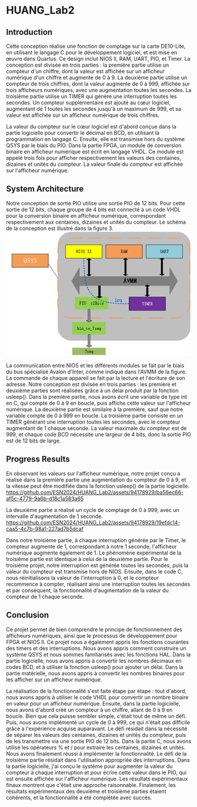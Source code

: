 # HUANG_Lab2

## Introduction
Cette conception réalise une fonction de comptage sur la carte DE10-Lite, en utilisant le langage C pour le développement logiciel, et est mise en œuvre dans Quartus. Ce design inclut NIOS II, RAM, UART, PIO, et Timer. La conception est divisée en trois parties : la première partie utilise un compteur d'un chiffre, dont la valeur est affichée sur un afficheur numérique d'un chiffre et augmente de 0 à 9. La deuxième partie utilise un compteur de trois chiffres, dont la valeur augmente de 0 à 999, affichée sur trois afficheurs numériques, avec une augmentation toutes les secondes. La troisième partie utilise un TIMER qui génère une interruption toutes les secondes. Un compteur supplémentaire est ajouté au cœur logiciel, augmentant de 1 toutes les secondes jusqu'à un maximum de 999, et sa valeur est affichée sur un afficheur numérique de trois chiffres.

La valeur du compteur sur le cœur logiciel est d'abord conçue dans la partie logicielle pour convertir le décimal en BCD, en utilisant la programmation en langage C. Ensuite, elle est transmise hors du système QSYS par le biais du PIO. Dans la partie FPGA, un module de conversion binaire en afficheur numérique est écrit en langage VHDL. Ce module est appelé trois fois pour afficher respectivement les valeurs des centaines, dizaines et unités du compteur. La valeur finale du compteur est affichée sur l'afficheur numérique.

## System Architecture
Notre conception de sortie PIO utilise une sortie PIO de 12 bits. Pour cette sortie de 12 bits, chaque groupe de 4 bits est connecté à un code VHDL pour la conversion binaire en afficheur numérique, correspondant respectivement aux centaines, dizaines et unités du compteur. Le schéma de la conception est illustré dans la figure 3.  
![Description](figure3.png)

La communication entre NIOS et les différents modules se fait par le biais du bus spécialisé Avalon d'Inter, comme indiqué dans l'AVMM de la figure. La commande de chaque appareil se fait par la lecture et l'écriture de son adresse. Notre conception est divisée en trois parties : les première et deuxième parties sont réalisées grâce à un délai produit par la fonction usleep(). 
Dans la première partie, nous avons écrit une variable de type int en C, qui compte de 0 à 9 en boucle, puis affiche cette valeur sur l'afficheur numérique. 
La deuxième partie est similaire à la première, sauf que notre variable compte de 0 à 999 en boucle. 
La troisième partie consiste en un TIMER générant une interruption toutes les secondes, avec le compteur augmentant de 1 chaque seconde. La valeur maximale du compteur est de 999, et chaque code BCD nécessite une largeur de 4 bits, donc la sortie PIO est de 12 bits de large.

## Progress Results
En observant les valeurs sur l'afficheur numérique, notre projet conçu a réalisé dans la première partie une augmentation du compteur de 0 à 9, et la vitesse peut être modifiée dans la fonction usleep() de la partie logicielle. 
https://github.com/ESN2024/HUANG_Lab2/assets/94178929/ba56ec66-af5c-4779-9a6b-d18c1a583a65

La deuxième partie a réalisé un cycle de comptage de 0 à 999, avec un intervalle d'augmentation de 1 seconde. 
https://github.com/ESN2024/HUANG_Lab2/assets/94178929/19efdc14-caa5-4c7b-98a1-227ad7b5dcaf

Dans notre troisième partie, à chaque interruption générée par le Timer, le compteur augmente de 1, correspondant à notre 1 seconde, l'afficheur numérique augmente également de 1. 
Le phénomène expérimental de la troisième partie est identique à celui de la deuxième partie. Pour le troisième projet, notre interruption est générée toutes les secondes, puis la valeur du compteur est transmise hors de NIOS. Ensuite, dans le code C, nous réinitialisons la valeur de l'interruption à 0, et le compteur recommence à compter, réalisant ainsi une interruption toutes les secondes et par conséquent, la fonctionnalité d'augmentation de la valeur du compteur de 1 chaque seconde.

## Conclusion
Ce projet permet de bien comprendre le principe de fonctionnement des afficheurs numériques, ainsi que le processus de développement pour FPGA et NIOS II. Ce projet nous a également appris les fonctions courantes des timers et des interruptions. Nous avons appris comment construire un système QSYS et nous sommes familiarisés avec les fonctions HAL. Dans la partie logicielle, nous avons appris à convertir les nombres décimaux en codes BCD, et à utiliser la fonction usleep() pour ajouter un délai. Dans la partie matérielle, nous avons appris à convertir les nombres binaires pour les afficher sur un afficheur numérique.

La réalisation de la fonctionnalité s'est faite étape par étape : tout d'abord, nous avons appris à utiliser le code VHDL pour convertir un nombre binaire en valeur pour un afficheur numérique. Ensuite, dans la partie logicielle, nous avons d'abord créé un compteur à un chiffre, allant de 0 à 9 en boucle. Bien que cela puisse sembler simple, c'était tout de même un défi. Puis, nous avons implémenté un cycle de 0 à 999, ce qui n'était pas difficile grâce à l'expérience acquise auparavant. Le défi résidait dans la nécessité de séparer les valeurs des centaines, dizaines et unités du compteur, puis de les transmettre via une sortie PIO de 12 bits. Dans la partie C, nous avons utilisé les opérateurs % et / pour extraire les centaines, dizaines et unités. Nous avons finalement réussi à implémenter la fonctionnalité. Le défi de la troisième partie résidait dans l'utilisation appropriée des interruptions. Dans la partie logicielle, j'ai conçu le système pour augmenter la valeur du compteur à chaque interruption et pour écrire cette valeur dans le PIO, qui est ensuite affichée sur l'afficheur numérique. Les résultats expérimentaux finaux montrent que c'était une approche raisonnable. Finalement, les résultats expérimentaux des deuxième et troisième parties étaient cohérents, et la fonctionnalité a été complétée avec succès.
